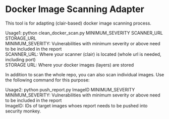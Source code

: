 # Docker Image Scanning Adapter
This tool is for adapting (clair-based) docker image scanning process.  

Usage1: python clean_docker_scan.py MINIMUM_SEVERITY SCANNER_URL STORAGE_URL  
MINIMUM_SEVERITY: Vulnerabilities with minimum severity or above need to be included in the report  
SCANNER_URL: Where your scanner (clair) is located (whole url is needed, including port)  
STORAGE URL: Where your docker images (layers) are stored  

In addition to scan the whole repo, you can also scan individual images. 
Use the following command for this purpose:

Usage2: python push_report.py ImageID MINIMUM_SEVERITY
MINIMUM_SEVERITY: Vulnerabilities with minimum severity or above need to be included in the report  
ImageID: IDs of target images whoes report needs to be pushed into security monkey. 
